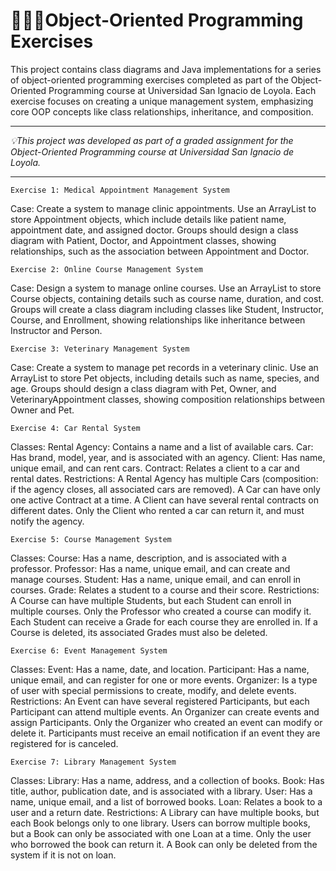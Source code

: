 # 👩🏻‍💻Object-Oriented Programming Exercises 

This project contains class diagrams and Java implementations for a series of object-oriented programming exercises completed as part of the Object-Oriented Programming course at Universidad San Ignacio de Loyola. Each exercise focuses on creating a unique management system, emphasizing core OOP concepts like class relationships, inheritance, and composition. 

-----------------------------------------------------

 _💡This project was developed as part of a graded assignment for the Object-Oriented Programming course at Universidad San Ignacio de Loyola._

-----------------------------------------------------
`Exercise 1: Medical Appointment Management System`

Case: Create a system to manage clinic appointments. Use an ArrayList to store Appointment objects, which include details like patient name, appointment date, and assigned doctor. Groups should design a class diagram with Patient, Doctor, and Appointment classes, showing relationships, such as the association between Appointment and Doctor.

`Exercise 2: Online Course Management System`

Case: Design a system to manage online courses. Use an ArrayList to store Course objects, containing details such as course name, duration, and cost. Groups will create a class diagram including classes like Student, Instructor, Course, and Enrollment, showing relationships like inheritance between Instructor and Person.

`Exercise 3: Veterinary Management System`

Case: Create a system to manage pet records in a veterinary clinic. Use an ArrayList to store Pet objects, including details such as name, species, and age. Groups should design a class diagram with Pet, Owner, and VeterinaryAppointment classes, showing composition relationships between Owner and Pet.

`Exercise 4: Car Rental System`

Classes:
Rental Agency: Contains a name and a list of available cars.
Car: Has brand, model, year, and is associated with an agency.
Client: Has name, unique email, and can rent cars.
Contract: Relates a client to a car and rental dates.
Restrictions:
A Rental Agency has multiple Cars (composition: if the agency closes, all associated cars are removed). A Car can have only one active Contract at a time. A Client can have several rental contracts on different dates. Only the Client who rented a car can return it, and must notify the agency.

`Exercise 5: Course Management System`

Classes:
Course: Has a name, description, and is associated with a professor.
Professor: Has a name, unique email, and can create and manage courses.
Student: Has a name, unique email, and can enroll in courses.
Grade: Relates a student to a course and their score.
Restrictions:
A Course can have multiple Students, but each Student can enroll in multiple courses. Only the Professor who created a course can modify it. Each Student can receive a Grade for each course they are enrolled in. If a Course is deleted, its associated Grades must also be deleted.

`Exercise 6: Event Management System`

Classes:
Event: Has a name, date, and location.
Participant: Has a name, unique email, and can register for one or more events.
Organizer: Is a type of user with special permissions to create, modify, and delete events.
Restrictions:
An Event can have several registered Participants, but each Participant can attend multiple events. An Organizer can create events and assign Participants. Only the Organizer who created an event can modify or delete it. Participants must receive an email notification if an event they are registered for is canceled.

`Exercise 7: Library Management System`

Classes:
Library: Has a name, address, and a collection of books.
Book: Has title, author, publication date, and is associated with a library.
User: Has a name, unique email, and a list of borrowed books.
Loan: Relates a book to a user and a return date.
Restrictions:
A Library can have multiple books, but each Book belongs only to one library. Users can borrow multiple books, but a Book can only be associated with one Loan at a time. Only the user who borrowed the book can return it. A Book can only be deleted from the system if it is not on loan.

